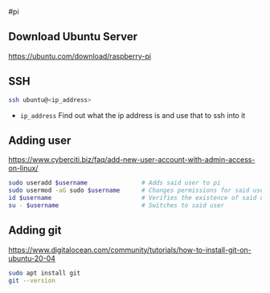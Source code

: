 #pi 
## Download Ubuntu Server
https://ubuntu.com/download/raspberry-pi

## SSH
```bash
ssh ubuntu@<ip_address>
```
- `ip_address` Find out what the ip address is and use that to ssh into it


## Adding user
https://www.cyberciti.biz/faq/add-new-user-account-with-admin-access-on-linux/
```bash
sudo useradd $username               # Adds said user to pi
sudo usermod -aG sudo $username      # Changes permissions for said user
id $username                         # Verifies the existence of said user
su - $username                       # Switches to said user
```


## Adding git
https://www.digitalocean.com/community/tutorials/how-to-install-git-on-ubuntu-20-04
```bash
sudo apt install git
git --version
```
